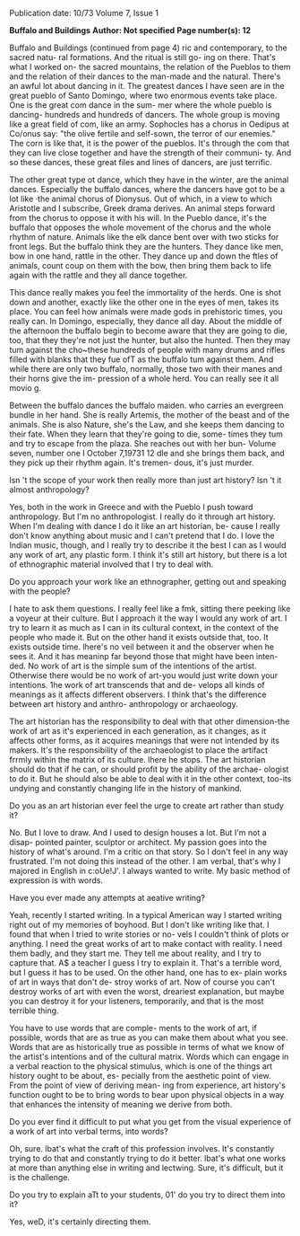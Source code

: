 Publication date: 10/73
Volume 7, Issue 1

**Buffalo and Buildings**
**Author: Not specified**
**Page number(s): 12**

Buffalo and Buildings 
(continued from page 4) 
ric and contemporary, to the sacred natu-
ral formations. And the ritual is still go-
ing on there. That's what I worked on-
the sacred mountains, the relation of the 
Pueblos to them and the relation of their 
dances to the man-made and the natural. 
There's an awful lot about dancing in it. 
The greatest dances I have seen are in 
the great pueblo of Santo Domingo, 
where two enormous events take place. 
One is the great com dance in the sum-
mer where the whole pueblo is dancing-
hundreds and hundreds of dancers. The 
whole group is moving like a great field 
of com, like an army. Sophocles has a 
chorus in Oedipus at Co/onus say: "the 
olive fertile and self-sown, the terror of 
our enemies." The corn is like that, it is 
the power of the pueblos. It's through 
the com that they can live close together 
and have the strength of their communi-
ty. And so these dances, these great files 
and lines of dancers, are just terrific. 

The other great type ot dance, which 
they have in the winter, are the animal 
dances. Especially the buffalo dances, 
where the dancers have got to be a lot 
like ·the animal chorus of Dionysus. Out 
of which, in a view to which Aristotle 
and I subscribe, Greek drama derives. 
An animal steps forward from the chorus 
to oppose it with his will. In the Pueblo 
dance, it's the buffalo that opposes the 
whole movement of the chorus and the 
whole rhythm of nature. Animals like 
the elk dance bent over with two sticks 
for front legs. But the buffalo think they 
are the hunters. They dance like men, 
bow in one hand, rattle in the other. They 
dance up and down the ftles of animals, 
count coup on them with the bow, then 
bring them back to life again with the 
rattle and they all dance together. 

This dance really makes you feel the 
immortality of the herds. One is shot 
down and another, exactly like the other 
one in the eyes of men, takes its place. 
You can feel how animals were made 
gods in prehistoric times, you really can. 
In Domingo, especially, they dance all 
day. About the middle of the afternoon 
the buffalo begin to become aware 
that they are going to die, too, that they 
they're not just the hunter, but also the 
hunted. Then they may tum against the 
cho~these hundreds of people with 
many drums and rifles filled with blanks 
that they fue ofT as the buffalo tum 
against them. And while there are only 
two buffalo, normally, those two with 
their manes and their horns give the im-
pression of a whole herd. You can really 
see it all movio g. 

Between the buffalo dances the buffalo 
maiden. who carries an evergreen bundle 
in her hand. She is really Artemis, the 
mother of the beast and of the animals. 
She is also Nature, she's the Law, and she 
keeps them dancing to their fate. When 
they learn that they're going to die, some-
times they tum and try to escape from 
the plaza. She reaches out with her bun-
Volume seven, number one I October 7,19731 12 
dle and she brings them back, and they 
pick up their rhythm again. It's tremen-
dous, it's just murder. 

lsn 't the scope of your work then really 
more than just art history? lsn 't it almost 
anthropology? 

Yes, both in the work in Greece and with 
the Pueblo I push toward anthropology. 
But I'm no anthropologist. I really do it 
through art history. When I'm dealing 
with dance I do it like an art historian, be-
cause I really don't know anything about 
music and I can't pretend that I do. I 
love the Indian music, though, and I 
really try to describe it the best I can as I 
would any work of art, any plastic form. 
I think it's still art history, but there is a 
lot of ethnographic material involved that 
I try to deal with. 

Do you approach your work like an 
ethnographer, getting out and speaking 
with the people? 

I hate to ask them questions. I really feel 
like a fmk, sitting there peeking like a 
voyeur at their culture. But I approach it 
the way I would any work of art. I try 
to learn it as much as I can in its cultural 
context, in the context of the people who 
made it. But on the other hand it exists 
outside that, too. It exists outside time. 
lhere's no veil between it and the observer 
when he sees it. And it has meaninp far 
beyond those that might have been inten-
ded. No work of art is the simple sum of 
the intentions of the artist. Otherwise 
there would be no work of art-you 
would just write down your intentions. 
1he work of art transcends that and de-
velops all kinds of meanings as it affects 
different observers. I think that's the 
difference between art history and anthro-
anthropology or archaeology. 

The art historian has the responsibility 
to deal with that other dimension-the 
work of art as it's experienced in each 
generation, as it changes, as it affects 
other forms, as it acquires meanings that 
were not intended by its makers. It's 
the responsibility of the archaeologist to 
place the artifact frrmly within the matrix 
of its culture. lhere he stops. The art 
historian should do that if he can, or 
should profit by the ability of the archae-
ologist to do it. But he should also be 
able to deal with it in the other context, 
too-its undying and constantly changing 
life in the history of mankind. 

Do you as an art historian ever feel the 
urge to create art rather than study it? 

No. But I love to draw. And I used to 
design houses a lot. But I'm not a disap-
pointed painter, sculptor or architect. My 
passion goes into the history of what's 
around. I'm a critic on that story. So 
I don't feel in any way frustrated. I'm 
not doing this instead of the other. I am 
verbal, that's why I majored in English 
in c:oUe!J'. I always wanted to write. My 
basic method of expression is with words. 

Have you ever made any attempts at 
aeative writing? 

Yeah, recently I started writing. In a 
typical American way I started writing 
right out of my memories of boyhood. 
But I don't like writing like that. I found 
that when I tried to write stories or no-
vels I couldn't think of plots or anything. 
I need the great works of art to make 
contact with reality. I need them badly, 
and they start me. They tell me about 
reality, and I try to capture that. A$ a 
teacher I guess I try to explain it. That's 
a terrible word, but I guess it has to be 
used. On the other hand, one has to ex-
plain works of art in ways that don't de-
stroy works of art. Now of course you 
can't destroy works of art with even the 
worst, dreariest explanation, but maybe 
you can destroy it for your listeners, 
temporarily, and that is the most terrible 
thing. 

You have to use words that are comple-
ments to the work of art, if possible, 
words that are as true as you can make 
them about what you see. Words that are 
as historically true as possible in terms of 
what we know of the artist's intentions 
and of the cultural matrix. Words which 
can engage in a verbal reaction to the 
physical stimulus, which is one of the 
things art history ought to be about, es-
pecially from the aesthetic point of view. 
From the point of view of deriving mean-
ing from experience, art history's function 
ought to be to bring words to bear upon 
physical objects in a way that enhances 
the intensity of meaning we derive from 
both. 

Do you ever find it difficult to put what 
you get from the visual experience of a 
work of art into verbal terms, into words? 

Oh, sure. lbat's what the craft of this 
profession involves. It's constantly trying 
to do that and constantly trying to do it 
better. lbat's what one works at more 
than anything else in writing and lectwing. 
Sure, it's difficult, but it is the challenge. 

Do you try to explain aTt to your students, 
01' do you try to direct them into it? 

Yes, weD, it's certainly directing them.